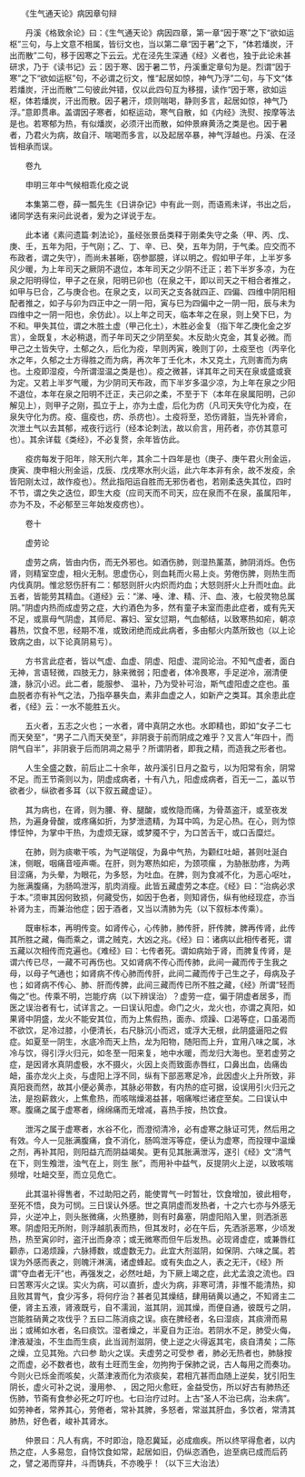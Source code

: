 <!-- { "loadSidebar": true } -->
　　《生气通天论》病因章句辩

　　丹溪《格致余论》曰：《生气通天论》病因四章，第一章“因于寒”之下“欲如运枢”三句，与上文意不相属，皆衍文也，当以第二章“因于暑”之下，“体若燔炭，汗出而散”二句，移于因寒之下云云。尤在泾先生深通《经》义者也，独于此论未甚研求，乃于《读书记》云：因于寒、因于暑二节，丹溪重定章句为是。烈谓“因于寒”之下“欲如运枢”句，不必谓之衍文，惟“起居如惊，神气乃浮”二句，与下文“体若燔炭，汗出而散”二句彼此舛错，仅以此四句互为移掇，读作“因于寒，欲如运枢，体若燔炭，汗出而散。因子暑汗，烦则喘喝，静则多言，起居如惊，神气乃浮。”意即贯串。盖谓因子寒者，如枢运动，寒气自散，如《内经》洗熨、按摩等法是也。若寒郁为热，有似燔炭，必须汗出而散，如仲景麻黄汤之类是也。因于暑者，乃君火为病，故自汗、喘喝而多言，以及起居卒暴，神气浮越也。丹溪、在泾皆相承而误。

　　卷九

　　申明三年中气候相乖化疫之说

　　本集第二卷，薛一瓢先生《日讲杂记》中有此一则，而语焉未详，书出之后，诸同学迭有来问此说者，爰为之详说于左。

　　此本诸《素问遗篇·刺法论》，虽经张景岳类释于刚柔失守之条（甲、丙、戊、庚、壬，五年为阳，于气刚；乙、丁、辛、已、癸，五年为阴，于气柔。应交而不布政者，谓之失守），而尚未甚晰，窃参鄙臆，详以明之。假如甲子年，上半岁多风少暖，为上年司天之厥阴不退位，本年司天之少阴不迁正；若下半岁多凉，为在泉之阳明得位，甲子之在泉，阳明已卯也（在泉之干，即以司天之干相合者推之，如甲与巳合，乙与庚合也。在泉之支，以司天之支各就四正、四偏、四维中阴阳相配者推之，如子与卯为四正中之一阴一阳，寅与巳为四偏中之一阴一阳，辰与未为四维中之一阴一阳也，余仿此）。以上年之司天，临本年之在泉，则上癸下巳，为不和。甲失其位，谓之木胜土虚（甲己化土），木胜必金复（指下年乙庚化金之岁言），金既复，木必稍退，而子年司天之少阴至矣。木反助火克金，其复必微。而甲己之土皆失守，土郁之久，后化为疫，早则丙寅，晚则丁卯，土疫至也（丙辛化水之年，久郁之士方得胜之而为病，再次年丁壬化木，木又克土，亢则害而为病也。土疫即湿疫，今所谓湿温之类是也）。疫之微甚，详其年之司天在泉或盛或衰为定。又若上半岁气暖，为少阴司天布政，而下半岁多温少凉，为上年在泉之少阳不退位，本年在泉之阳明不迁正，夫己卯之柔，不至于下（本年在泉属阳明，己卯解见上），则甲子之刚，孤立于上，亦为土虚，后化为疠（凡司天失守化为疫，在泉失守化为疠。疫、瘟疫也，疠、杀疠也）。土疫将至，恐伤肾脏，当先补肾俞，次泄土气以去其郁，戒夜行远行（经本论刺法，故以俞言，用药者，亦仿其意可也）。其余详载《类经》，不必复赘，余年皆仿此。

　　疫疠每发于阳年，除天刑六年，其余二十四年是也（庚子、庚午君火刑金运，庚寅、庚申相火刑金运，戊辰、戊戌寒水刑火运，此六年本非有余，故不发疫，余皆阳刚太过，故作疫也）。然此指阳运自胜而无邪伤者也，若刚柔迭失其位，四时不节，谓之失之迭位，即生大疫（应司天而不司天，应在泉而不在泉，虽属阳年，亦为不及，不必郁至三年始发疫疠也）。

　　卷十

　　虚劳论

　　虚劳之病，皆由内伤，而无外邪也。如酒伤肺，则湿热薰蒸，肺阴消烁。色伤肾，则精室空虚，相火无制。思虚伤心，则血耗而火易上炎。劳倦伤脾，则热生而内伐真阴。惟忿怒伤肝有二：郁怒则肝火内炽而灼血；大怒则肝火上升而吐血。此五者，皆能劳其精血。《道经》云：“涕、唾、津、精、汗、血、液，七般灵物总属阴。”阴虚内热而成虚劳之症，大约酒色为多，然有童子未室而患此症者，或有先天不足，或禀母气阴虚，其师尼、寡妇、室女愆期，气血郁结，以致寒热如疟，朝凉暮热，饮食不思，经期不准，或致闭绝而成此病者，多由郁火内蒸所致也（以上论致病之由，以下论真阴易亏）。

　　方书言此症者，皆以气虚、血虚、阴虚、阳虚、混同论治。不知气虚者，面白无神，言语轻微，四肢无力，脉来微弱；阳虚者，体冷畏寒，手足逆冷，溺清便溏，脉沉小迟。此二者，能服参、 温补，乃为受补可治，斯气虚阳虚之症也。虽血脱者亦有补气之法，乃指卒暴失血，素非血虚之人，如新产之类耳。其余患此症者，《经》云：一水不能胜五火。

　　五火者，五志之火也；一水者，肾中真阴之水也。水即精也，即如“女子二七而天癸至”，“男子二八而天癸至”，非阴衰于前而阴成之难乎？又言人“年四十，而阴气自半”，非阴衰于后而阴凋之易乎？所谓阴者，即我之精，而造我之形者也。

　　人生全盛之数，前后止二十余年，故丹溪引日月之盈亏，以为阳常有余，阴常不足。而王节斋则以为，阴虚成病者，十有八九，阳虚成病者，百无一二，盖以节欲者少，纵欲者多耳（以下叙五藏虚证）。

　　其为病也，在肾，则为腰、脊、腿酸，或攸隐而痛，为骨蒸盗汗，或至夜发热，为遍身骨酸，或疼痛如折，为梦泄遗精，为耳中鸣，为足心热。在心，则为惊悸怔忡，为掌中干热，为虚烦无寐，或梦魇不宁，为口苦舌干，或口舌糜烂。

　　在肺，则为痰嗽干咳，为气逆喘促，为鼻中气热，为颧红吐衄，甚则吐涎白沫，侧眠，咽痛音哑声嘶。在肝，则为寒热如疟，为颈项瘰 ，为胁胀肋疼，为两目涩痛，为头晕，为眼花，为多怒，为吐血。在脾，则为食减不化，为恶心呕吐，为胀满腹痛，为肠鸣泄泻，肌肉消瘦。此皆五藏虚劳之本症。《经》曰：“治病必求于本。”须审其因何致损，何藏受伤，如因于色者，则知肾伤，纵有他经现症，亦当补肾为主，而兼治他症；因于酒者，又当以清肺为先（以下叙标本传乘）。

　　既审标本，再明传变。如肾传心，心传肺，肺传肝，肝传脾，脾再传肾，此传其所胜之藏，侮而乘之，谓之贼克，大凶之兆。《经》曰：诸病以此相传者死，谓五藏以次相传而克遍也。《难经》曰：七传者死。谓如病始于肾，而脾复传肾，是谓六传已尽，一藏不可再伤也。又如肾病不传心而传肺，此间一藏而传于生我之母，以母子气通也；如肾病不传心肺而传肝，此间二藏而传于己生之子，母病及子也；如肾病不传心、肺、肝而传脾，此间三藏而传已所不胜之藏，《经》所谓“轻而侮之”也。传乘不明，岂能疗病（以下辨误治）？虚劳一症，偏于阴虚者居多，而医之误治者有七，试详言之。一曰误认阳虚。命门之火，龙火也，亦谓之真阳，如果肾中阴盛，龙火不能安其位，而为上焦假热，面赤、烦躁、口渴等症，口虽渴而不欲饮，足冷过膝，小便清长，右尺脉沉小而迟，或浮大无根，此阴盛逼阳之假症。如夏至一阴生，水底冷而天上热，龙为阳物，随阳而上升，宜用八味之属，冰冷与饮，得引浮火归元，如冬至一阳来复，地中水暖，而龙归大海也。至若虚劳之症，是因肾水真阴虚极，水不摄火，火因上炎而致面赤唇红，口鼻出血，齿痛齿衄，虽亦龙火上炎，与虚阳上浮不同，纵有下部恶寒足冷，此因虚火上升所致，非真阳衰而然，故其小便必黄赤，其脉必带数，有内热的症可据，设误用引火归元之法，是抱薪救火，上焦愈热，而咳喘燥渴益甚，咽痛喉烂诸症至矣。二曰误认中寒。腹痛之属于虚寒者，绵绵痛而无增减，喜热手按，热饮食。

　　泄泻之属于虚寒者，水谷不化，而澄彻清冷，必有虚寒之脉证可凭，然后用之有效。今人一见胀满腹痛，食不消化，肠鸣泄泻等症，便认为虚寒，而投理中温燥之剂，再补其阳，则阳益亢而阴益竭矣。更有见其胀满泄泻，遂引《经》文“清气在下，则生飧泄，浊气在上，则生 胀”，而用补中益气，反提阴火上逆，以致咳喘频增，吐衄交至，而立见危亡。

　　此其温补得售者，不过助阳之药，能使胃气一时暂壮，饮食增加，彼此相夸，至死不悟，良为可悯。三日误认外感。世之真阴虚而发热者，十之六七亦与外感无异，火逆冲上，则头胀微痛，火热壅肺，则有时鼻塞，阴虚阳陷入里，则洒浙恶寒。阴虚阳无所附，则浮越肌表而热，但其发时，必在午后，先洒浙恶寒，少顷发热，热至寅卯时，盗汗出而身凉；或无微寒而但午后发热。必现肾虚症，或兼唇红颧赤，口渴烦躁，六脉搏数，或虚数无力。此宜大剂滋阴，如保阴、六味之属。若误为外感而表之，则魄汗淋漓，诸虚蜂起。或有失血之人，表之无汗，《经》所谓“夺血者无汗”也，再强发之，必然吐衄，为下厥上竭之症，此尤孟浪之流也。四曰苦寒泻火之误。实火为病，可以直折，虚火为病，非寒可清，非惟不能清热，抑且败其胃气，食少泻多，将何疗治？甚者见其燥结，肆用硝黄以通之，不知肾主二便，肾主五液，肾液既亏，自不濡润，滋其阴，润其燥，而便自通，彼既亏之阴，岂能胜硝黄之攻伐乎？五曰二陈消痰之误。痰在脾经者，名曰湿痰，其痰滑而易出；或稀如水者，名曰痰饮。湿者燥之，半夏自为正治。若阴水不足，肺受火侮，津液凝浊，不生血而生痰，此当润剂滋阴，使上逆之火得返其宅，痰自清矣；二陈之燥，立见其殆。六曰参 助火之误。夫虚劳之可受参 者，肺必无热者也，肺脉按之而虚，必不数者也，故有土旺而生金，勿拘拘于保肺之说，古人每用之而奏功。今则火已烁金而咳矣，火蒸津液而化为浓痰矣，君相亢甚而血随上逆矣，犹引阳生阴长，虚火可补之说，漫用参、 ，因之阳火愈旺，金益受伤，所以好古有肺热还伤肺，节斋有食参必死之叮咛也。七曰治疗过时。上古“圣人不治已病，治未病”。如劳神者，常养其心，劳倦者，常补其脾，多怒者，常滋其肝血，多饮者，常清其肺热，好色者，峻补其肾水。

　　仲景曰：凡人有病，不时即治，隐忍冀延，必成痼疾。所以终罕得愈者，以内热之症，人多易忽，自恃饮食如常，起居如旧，仍纵恣酒色，迨至病已成而后药之，譬之渴而穿井，斗而铸兵，不亦晚乎！（以下三大治法）

